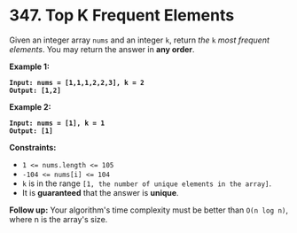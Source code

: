 # 347. Top K Frequent Elements

Given an integer array `nums` and an integer `k`, return _the_ `k` _most frequent elements_. You may return the answer in **any order**.

&#x20;

**Example 1:**

<pre><code><strong>Input: nums = [1,1,1,2,2,3], k = 2
</strong><strong>Output: [1,2]
</strong></code></pre>

**Example 2:**

<pre><code><strong>Input: nums = [1], k = 1
</strong><strong>Output: [1]
</strong></code></pre>

&#x20;

**Constraints:**

* `1 <= nums.length <= 105`
* `-104 <= nums[i] <= 104`
* `k` is in the range `[1, the number of unique elements in the array]`.
* It is **guaranteed** that the answer is **unique**.

&#x20;

**Follow up:** Your algorithm's time complexity must be better than `O(n log n)`, where n is the array's size.
